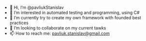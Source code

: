 - 👋 Hi, I’m @pavliukStanislav
- 👀 I’m interested in automated testing and programming, using C#
- 🌱 I’m currently try to create my own framework with founded best practices
- 💞️ I’m looking to collaborate on my current tawks
- 📫 How to reach me: pavliuk.stanislav@gmail.com

<!---
pavliukStanislav/pavliukStanislav is a ✨ special ✨ repository because its `README.md` (this file) appears on your GitHub profile.
You can click the Preview link to take a look at your changes.
--->
